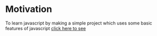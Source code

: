 # Motivation
To learn javascript by making a simple project which uses some basic features of javascript
[click here to see](https://unknownuser130.github.io/Photo-Gallery/)
